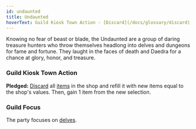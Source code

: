```yaml
---
id: undaunted
title: Undaunted
hoverText: Guild Kiosk Town Action - [Discard](/docs/glossary/discard) all [items](/docs/adventurer/items/index) in the shop and refill it with new items equal to the shop's values. Then, gain 1 item from the new selection.
---
```


Knowing no fear of beast or blade, the Undaunted are a group of daring treasure hunters who throw themselves headlong into delves and dungeons for fame and fortune. They laught in the faces of death and Daedra for a chance at glory, honor, and treasure.

### Guild Kiosk Town Action

**Pledged:** [Discard](/docs/glossary/discard) all [items](/docs/adventurer/items/index) in the shop and refill it with new items equal to the shop's values. Then, gain 1 item from the new selection.

### Guild Focus

The party focuses on [delves](/docs/battles/types/delve/).
